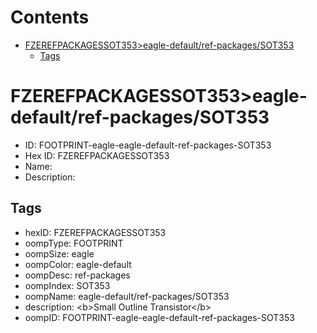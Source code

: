 



Contents
========

* [FZEREFPACKAGESSOT353>eagle-default/ref-packages/SOT353](#fzerefpackagessot353eagle-defaultref-packagessot353)
	* [Tags](#tags)

# FZEREFPACKAGESSOT353>eagle-default/ref-packages/SOT353

- ID: FOOTPRINT-eagle-eagle-default-ref-packages-SOT353
- Hex ID: FZEREFPACKAGESSOT353
- Name: 
- Description: 

## Tags

- hexID: FZEREFPACKAGESSOT353
- oompType: FOOTPRINT
- oompSize: eagle
- oompColor: eagle-default
- oompDesc: ref-packages
- oompIndex: SOT353
- oompName: eagle-default/ref-packages/SOT353
- description: &lt;b&gt;Small Outline Transistor&lt;/b&gt;
- oompID: FOOTPRINT-eagle-eagle-default-ref-packages-SOT353
